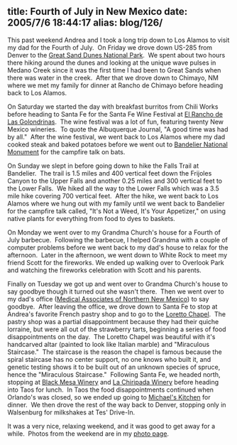 title: Fourth of July in New Mexico
date: 2005/7/6 18:44:17
alias: blog/126/
---
This past weekend Andrea and I took a long trip down to Los Alamos to visit my dad for the Fourth of July.  On Friday we drove down US-285 from Denver to the [Great Sand Dunes National Park](http://www.nps.gov/grsa/).  We spent about two hours there hiking around the dunes and looking at the unique wave pulses in Medano Creek since it was the first time I had been to Great Sands when there was water in the creek.  After that we drove down to Chimayo, NM where we met my family for dinner at Rancho de Chimayo before heading back to Los Alamos.

On Saturday we started the day with breakfast burritos from Chili Works before heading to Santa Fe for the Santa Fe Wine Festival at [El Rancho de Las Golondrinas](http://www.golondrinas.org/).  The wine festival was a lot of fun, featuring twenty New Mexico wineries.  To quote the Albuquerque Journal, "A good time was had by all."  After the wine festival, we went back to Los Alamos where my dad cooked steak and baked potatoes before we went out to [Bandelier National Monument](http://www.google.com/url?sa=U&start=1&q=http://www.nps.gov/band/&e=1102&mr=7,_!//8223,!b_U:ablel) for the campfire talk on bats.

On Sunday we slept in before going down to hike the Falls Trail at Bandelier.  The trail is 1.5 miles and 400 vertical feet down the Frijoles Canyon to the Upper Falls and another 0.25 miles and 300 vertical feet to the Lower Falls.  We hiked all the way to the Lower Falls which was a 3.5 mile hike covering 700 vertical feet.  After the hike, we went back to Los Alamos where we hung out with my family until we went back to Bandelier for the campfire talk called, "It's Not a Weed, It's Your Appetizer," on using native plants for everything from food to dyes to baskets.

On Monday we went over to my Grandma Church's house for a Fourth of July barbecue.  Following the barbecue, I helped Grandma with a couple of computer problems before we went back to my dad's house to relax for the afternoon.  Later in the afternoon, we went down to White Rock to meet my friend Scott for the fireworks. We ended up walking over to Overlook Park and watching the fireworks celebration with Scott and his parents. 

Finally on Tuesday we got up and went over to Grandma Church's house to say goodbye though it turned out she wasn't there.  Then we went over to my dad's office ([Medical Associates of Northern New Mexico](http://www.mannm.com/)) to say goodbye.  After leaving the office, we drove down to Santa Fe to stop at Andrea's favorite French pastry shop and to go to the [Loretto Chapel](http://www.lorettochapel.com/).  The pastry shop was a partial disappointment because they had their quiche lorraine, but were all out of the strawberry tarts, beginning a series of food disappointments on the day.  The Loretto Chapel was beautiful with it's handcarved altar (painted to look like Italian marble) and "Miraculous Staircase."  The staircase is the reason the chapel is famous because the spiral staircase has no center support, no one knows who built it, and genetic testing shows it to be built out of an unknown species of spruce, hence the "Miraculous Staircase."  Following Santa Fe, we headed north, stopping at [Black Mesa Winery](http://www.blackmesawinery.com/) and [La Chiripada Winery](http://www.lachiripada.com/) before heading into Taos for lunch.  In Taos the food disappointments continued when Orlando's was closed, so we ended up going to [Michael's Kitchen](http://www.michaelskitchen.com/) for dinner.  We then drove the rest of the way back to Denver, stopping only in Walsenburg for milkshakes at Tes' Drive-In.

It was a very nice, relaxing weekend, and it was good to get away for a while.  Photos from the weekend are in my [photo page](/PhotoAlbum.aspx?ID=NM0705).